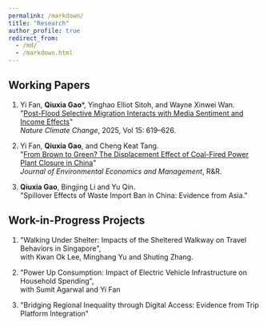 ```yaml
---
permalink: /markdown/
title: "Research"
author_profile: true
redirect_from: 
  - /md/
  - /markdown.html
---
```


## Working Papers  
1. Yi Fan, **Qiuxia Gao***, Yinghao Elliot Sitoh, and Wayne Xinwei Wan.  
"[Post-Flood Selective Migration Interacts with Media Sentiment and Income Effects](https://www.nature.com/articles/s41558-025-02345-7)"  
*Nature Climate Change*, 2025, Vol 15: 619–626.  

2. Yi Fan, **Qiuxia Gao**, and Cheng Keat Tang.  
"[From Brown to Green? The Displacement Effect of Coal-Fired Power Plant Closure in China](https://www.abfer.org/media/abfer-events-2023/annual-conference/papers-realestate/AC23P6018-The-Unintended-Consequences-of-Coal-Fired-Power-Plant-Closures-Evidence-from-China.pdf)"  
*Journal of Environmental Economics and Management*, R&R.  

3. **Qiuxia Gao**, Bingjing Li and Yu Qin.  
"Spillover Effects of Waste Import Ban in China: Evidence from Asia."  

## Work-in-Progress Projects  
1. "Walking Under Shelter: Impacts of the Sheltered Walkway on Travel Behaviors in Singapore",  
with Kwan Ok Lee, Minghang Yu and Shuting Zhang.  

2. "Power Up Consumption: Impact of Electric Vehicle Infrastructure on Household Spending",  
with Sumit Agarwal and Yi Fan  

3. "Bridging Regional Inequality through Digital Access: Evidence from Trip Platform Integration"  

